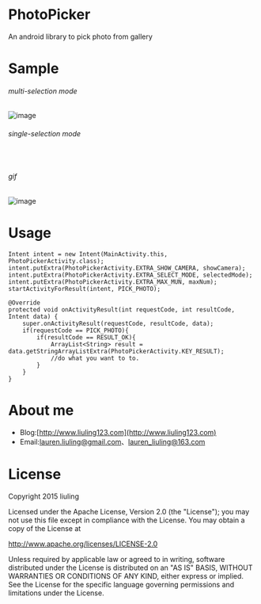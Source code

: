 # PhotoPicker
An android library to pick photo from gallery

# Sample

###### multi-selection mode
![image](https://raw.githubusercontent.com/liuling07/PhotoPicker/master/photo-picker-sample03.png)
<br/>
###### single-selection mode

<br/>

###### gif
![image](https://raw.githubusercontent.com/liuling07/PhotoPicker/master/sample.gif)
<br/>
# Usage
```
Intent intent = new Intent(MainActivity.this, PhotoPickerActivity.class);
intent.putExtra(PhotoPickerActivity.EXTRA_SHOW_CAMERA, showCamera);
intent.putExtra(PhotoPickerActivity.EXTRA_SELECT_MODE, selectedMode);
intent.putExtra(PhotoPickerActivity.EXTRA_MAX_MUN, maxNum);
startActivityForResult(intent, PICK_PHOTO);
```

```
@Override
protected void onActivityResult(int requestCode, int resultCode, Intent data) {
    super.onActivityResult(requestCode, resultCode, data);
    if(requestCode == PICK_PHOTO){
        if(resultCode == RESULT_OK){
            ArrayList<String> result = data.getStringArrayListExtra(PhotoPickerActivity.KEY_RESULT);
            //do what you want to to.
        }
    }
}
```
# About me
* Blog:[http://www.liuling123.com](http://www.liuling123.com)
* Email:[lauren.liuling@gmail.com](mailto:lauren.liuling@gmail.com)、[lauren_liuling@163.com](mailto:lauren_liuling@163.com)

# License
Copyright 2015 liuling

Licensed under the Apache License, Version 2.0 (the "License");
you may not use this file except in compliance with the License.
You may obtain a copy of the License at

   http://www.apache.org/licenses/LICENSE-2.0

Unless required by applicable law or agreed to in writing, software
distributed under the License is distributed on an "AS IS" BASIS,
WITHOUT WARRANTIES OR CONDITIONS OF ANY KIND, either express or implied.
See the License for the specific language governing permissions and
limitations under the License.
